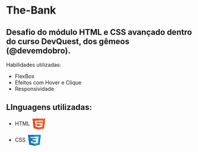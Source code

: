 # The-Bank

## Desafio do módulo HTML e CSS avançado dentro do curso DevQuest, dos gêmeos (@devemdobro).

Habilidades utilizadas:

- FlexBox
- Efeitos com Hover e Clique
- Responsividade

## LInguagens utilizadas:

- HTML <img align="center" alt="HTML" height="30" width="40" src="https://raw.githubusercontent.com/devicons/devicon/master/icons/html5/html5-original.svg">

- CSS <img align="center" alt="CSS" height="30" width="40" src="https://raw.githubusercontent.com/devicons/devicon/master/icons/css3/css3-original.svg">
